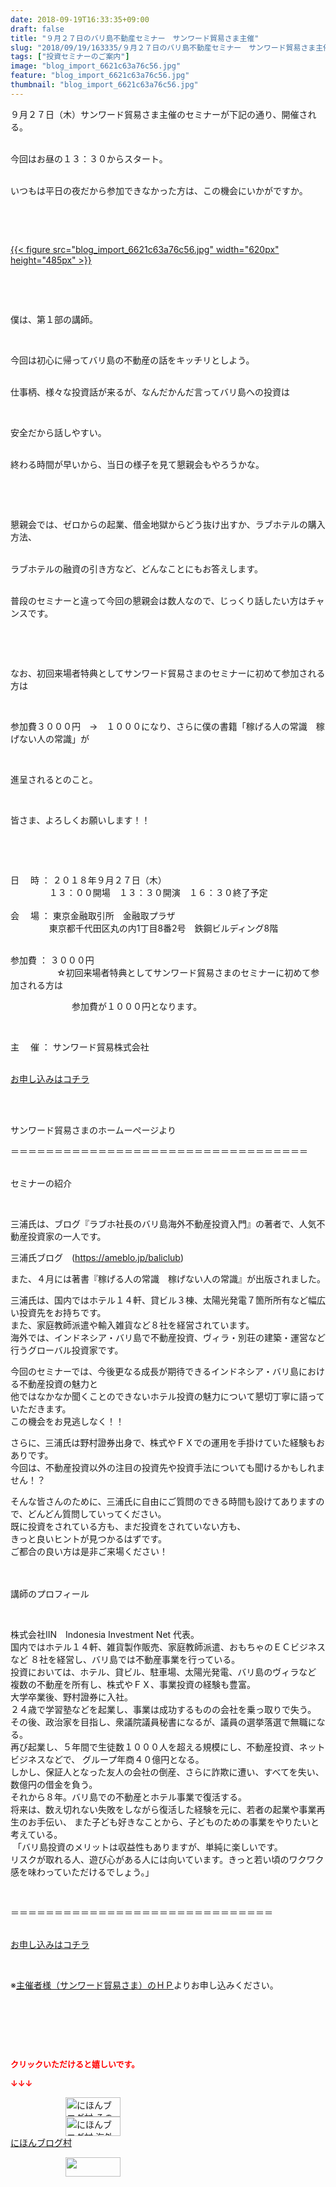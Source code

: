 ```yaml
---
date: 2018-09-19T16:33:35+09:00
draft: false
title: "９月２７日のバリ島不動産セミナー　サンワード貿易さま主催"
slug: "2018/09/19/163335/９月２７日のバリ島不動産セミナー　サンワード貿易さま主催"
tags: ["投資セミナーのご案内"]
image: "blog_import_6621c63a76c56.jpg"
feature: "blog_import_6621c63a76c56.jpg"
thumbnail: "blog_import_6621c63a76c56.jpg"
---
```

<p>９月２７日（木）サンワード貿易さま主催のセミナーが下記の通り、開催される。</p><p><br/>今回はお昼の１３：３０からスタート。</p><p><br/>いつもは平日の夜だから参加できなかった方は、この機会にいかがですか。</p><p> </p><p> </p><p><a href="blog_import_6621c63a76c56.jpg">{{< figure src="blog_import_6621c63a76c56.jpg" width="620px" height="485px" >}}</a></p><p> </p><p> </p><p>僕は、第１部の講師。</p><p> </p><p>今回は初心に帰ってバリ島の不動産の話をキッチリとしよう。</p><p><br/>仕事柄、様々な投資話が来るが、なんだかんだ言ってバリ島への投資は</p><p> </p><p>安全だから話しやすい。</p><p><br/>終わる時間が早いから、当日の様子を見て懇親会もやろうかな。</p><p> </p><p> </p><p>懇親会では、ゼロからの起業、借金地獄からどう抜け出すか、ラブホテルの購入方法、</p><p><br/>ラブホテルの融資の引き方など、どんなことにもお答えします。</p><p><br/>普段のセミナーと違って今回の懇親会は数人なので、じっくり話したい方はチャンスです。</p><p> </p><p> </p><p>なお、初回来場者特典としてサンワード貿易さまのセミナーに初めて参加される方は</p><p> </p><p>参加費３０００円　→　１０００になり、さらに僕の書籍「稼げる人の常識　稼げない人の常識」が</p><p> </p><p>進呈されるとのこと。</p><p> </p><p>皆さま、よろしくお願いします！！</p><p> </p><p> </p><p>日　 時 ： ２０１８年９月２７日（木）<br/> 　　　    １３：００開場　１３：３０開演　１６：３０終了予定<br/> <br/>会 　場 ： 東京金融取引所　金融取プラザ<br/> 　　　    東京都千代田区丸の内1丁目8番2号　鉄鋼ビルディング8階</p><p><br/>参加費 ： ３０００円<br/> 　　　　　☆初回来場者特典としてサンワード貿易さまのセミナーに初めて参加される方は</p><p>　　　　　　　参加費が１０００円となります。</p><p> </p><p>主 　催 ： サンワード貿易株式会社</p><p><br/><a href="27_ek" target="_blank">お申し込みはコチラ</a></p><p> </p><p><br/>サンワード貿易さまのホームーぺージより</p><p>＝＝＝＝＝＝＝＝＝＝＝＝＝＝＝＝＝＝＝＝＝＝＝＝＝＝＝＝＝＝＝＝＝＝</p><p><br/>セミナーの紹介</p><p> </p><p>三浦氏は、ブログ『ラブホ社長のバリ島海外不動産投資入門』の著者で、人気不動産投資家の一人です。</p><p>三浦氏ブログ　(<a href="baliclub">https://ameblo.jp/baliclub</a>)</p><p>また、４月には著書『稼げる人の常識　稼げない人の常識』が出版されました。</p><p>三浦氏は、国内ではホテル１４軒、貸ビル３棟、太陽光発電７箇所所有など幅広い投資先をお持ちです。<br/>また、家庭教師派遣や輸入雑貨など８社を経営されています。<br/>海外では、インドネシア・バリ島で不動産投資、ヴィラ・別荘の建築・運営など行うグローバル投資家です。</p><p>今回のセミナーでは、今後更なる成長が期待できるインドネシア・バリ島における不動産投資の魅力と<br/>他ではなかなか聞くことのできないホテル投資の魅力について懇切丁寧に語っていただきます。<br/>この機会をお見逃しなく！！</p><p>さらに、三浦氏は野村證券出身で、株式やＦＸでの運用を手掛けていた経験もおありです。<br/>今回は、不動産投資以外の注目の投資先や投資手法についても聞けるかもしれません！？</p><p>そんな皆さんのために、三浦氏に自由にご質問のできる時間も設けてありますので、どんどん質問していってください。<br/>既に投資をされている方も、まだ投資をされていない方も、<br/>きっと良いヒントが見つかるはずです。<br/>ご都合の良い方は是非ご来場ください！<br/> </p><p><br/>講師のプロフィール</p><p> </p><p>株式会社IIN　Indonesia Investment Net 代表。<br/>国内ではホテル１４軒、雑貨製作販売、家庭教師派遣、おもちゃのＥＣビジネスなど ８社を経営し、バリ島では不動産事業を行っている。<br/>投資においては、ホテル、貸ビル、駐車場、太陽光発電、バリ島のヴィラなど 複数の不動産を所有し、株式やＦＸ、事業投資の経験も豊富。<br/>大学卒業後、野村證券に入社。<br/>２４歳で学習塾などを起業し、事業は成功するものの会社を乗っ取りで失う。<br/>その後、政治家を目指し、衆議院議員秘書になるが、議員の選挙落選で無職になる。<br/>再び起業し、５年間で生徒数１０００人を超える規模にし、不動産投資、ネットビジネスなどで、 グループ年商４０億円となる。<br/>しかし、保証人となった友人の会社の倒産、さらに詐欺に遭い、すべてを失い、数億円の借金を負う。<br/>それから８年。バリ島での不動産とホテル事業で復活する。<br/>将来は、数え切れない失敗をしながら復活した経験を元に、若者の起業や事業再生のお手伝い、 また子ども好きなことから、子どものための事業をやりたいと考えている。<br/> 「バリ島投資のメリットは収益性もありますが、単純に楽しいです。<br/>リスクが取れる人、遊び心がある人には向いています。きっと若い頃のワクワク感を味わっていただけるでしょう。」</p><p> </p><p>＝＝＝＝＝＝＝＝＝＝＝＝＝＝＝＝＝＝＝＝＝＝＝＝＝＝＝＝＝＝</p><p><br/><a href="27_ek" target="_blank">お申し込みはコチラ</a></p><p> </p><p>※<a href="27_ek" target="_blank">主催者様（サンワード貿易さま）のＨＰ</a>よりお申し込みください。</p><p> </p><p> </p><p> </p><p><font color="#ff0000" size="2"><strong>クリックいただけると嬉しいです。</strong></font></p><p><font color="#ff0000" size="2"><strong>↓↓↓</strong></font></p><p><a href="ranking.html?p_cid=01260127" id="&amp;blogmura_banner" target="_blank"><img alt="にほんブログ村 その他生活ブログ 不動産投資へ" border="0" height="31" src="data:image/svg+xml;charset=utf-8,%3Csvg%20xmlns%3D%22http%3A%2F%2Fwww.w3.org%2F2000%2Fsvg%22%20title%3D%22Placeholder%20for%20Images%22%20role%3D%22presentation%22%20viewBox%3D%220%200%2088%2031%22%20%2F%3E" width="88" data-src="https://img-proxy.blog-video.jp/images?url=http%3A%2F%2Flife.blogmura.com%2Fhudousantoushi%2Fimg%2Fhudousantoushi88_31.gif" style="aspect-ratio: auto 88 / 31;"/><noscript><img alt="にほんブログ村 その他生活ブログ 不動産投資へ" border="0" height="31" src="https://img-proxy.blog-video.jp/images?url=http%3A%2F%2Flife.blogmura.com%2Fhudousantoushi%2Fimg%2Fhudousantoushi88_31.gif" width="88"></noscript></a><br/><a href="ranking.html?p_cid=01260127" target="_blank"><img alt="にほんブログ村 海外生活ブログ バリ島情報へ" border="0" height="31" src="data:image/svg+xml;charset=utf-8,%3Csvg%20xmlns%3D%22http%3A%2F%2Fwww.w3.org%2F2000%2Fsvg%22%20title%3D%22Placeholder%20for%20Images%22%20role%3D%22presentation%22%20viewBox%3D%220%200%2088%2031%22%20%2F%3E" width="88" data-src="https://img-proxy.blog-video.jp/images?url=http%3A%2F%2Foverseas.blogmura.com%2Fbali%2Fimg%2Fbali88_31.gif" style="aspect-ratio: auto 88 / 31;"/><noscript><img alt="にほんブログ村 海外生活ブログ バリ島情報へ" border="0" height="31" src="https://img-proxy.blog-video.jp/images?url=http%3A%2F%2Foverseas.blogmura.com%2Fbali%2Fimg%2Fbali88_31.gif" width="88"></noscript></a><br/><a href="ranking.html?p_cid=01260127" target="_blank">にほんブログ村</a></p><p><a href="link.php?1804582" title="人気ブログランキングへ"><img border="0" height="31" src="data:image/svg+xml;charset=utf-8,%3Csvg%20xmlns%3D%22http%3A%2F%2Fwww.w3.org%2F2000%2Fsvg%22%20title%3D%22Placeholder%20for%20Images%22%20role%3D%22presentation%22%20viewBox%3D%220%200%2088%2031%22%20%2F%3E" width="88" data-src="https://blog.with2.net/img/banner/banner_22.gif" style="aspect-ratio: auto 88 / 31;"/><noscript><img border="0" height="31" src="https://blog.with2.net/img/banner/banner_22.gif" width="88"></noscript></a></p><p> </p>

